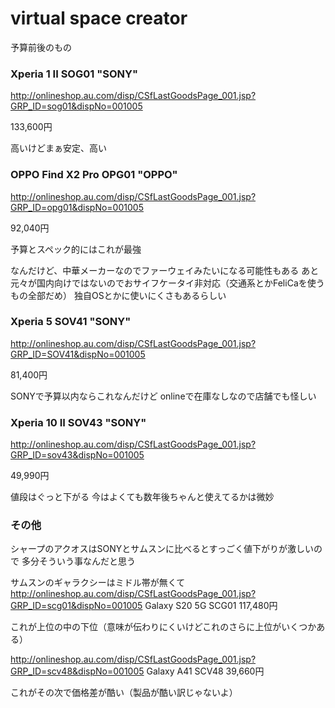 virtual space creator
==========
予算前後のもの

### Xperia 1 II SOG01 "SONY"
<http://onlineshop.au.com/disp/CSfLastGoodsPage_001.jsp?GRP_ID=sog01&dispNo=001005>


133,600円

高いけどまぁ安定、高い


### OPPO Find X2 Pro OPG01 "OPPO"
<http://onlineshop.au.com/disp/CSfLastGoodsPage_001.jsp?GRP_ID=opg01&dispNo=001005>


92,040円

予算とスペック的にはこれが最強

なんだけど、中華メーカーなのでファーウェイみたいになる可能性もある
あと元々が国内向けではないのでおサイフケータイ非対応（交通系とかFeliCaを使うもの全部だめ）
独自OSとかに使いにくさもあるらしい



### Xperia 5 SOV41 "SONY"
<http://onlineshop.au.com/disp/CSfLastGoodsPage_001.jsp?GRP_ID=SOV41&dispNo=001005>


81,400円

SONYで予算以内ならこれなんだけど
onlineで在庫なしなので店舗でも怪しい


### Xperia 10 II SOV43 "SONY"
<http://onlineshop.au.com/disp/CSfLastGoodsPage_001.jsp?GRP_ID=sov43&dispNo=001005>


49,990円

値段はぐっと下がる
今はよくても数年後ちゃんと使えてるかは微妙


### その他
シャープのアクオスはSONYとサムスンに比べるとすっごく値下がりが激しいので
多分そういう事なんだと思う

サムスンのギャラクシーはミドル帯が無くて
<http://onlineshop.au.com/disp/CSfLastGoodsPage_001.jsp?GRP_ID=scg01&dispNo=001005>
Galaxy S20 5G SCG01
117,480円

これが上位の中の下位（意味が伝わりにくいけどこれのさらに上位がいくつかある）


<http://onlineshop.au.com/disp/CSfLastGoodsPage_001.jsp?GRP_ID=scv48&dispNo=001005>
Galaxy A41 SCV48
39,660円

これがその次で価格差が酷い（製品が酷い訳じゃないよ）
